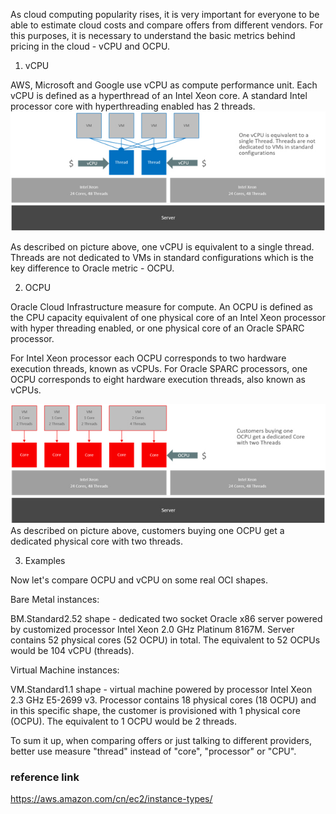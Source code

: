 As cloud computing popularity rises, it is very important for everyone to be able to estimate cloud costs and compare offers from different vendors. For this purposes, it is necessary to understand the basic metrics behind pricing in the cloud - vCPU and OCPU.

1. vCPU

AWS, Microsoft and Google use vCPU as compute performance unit. Each vCPU is defined as a hyperthread of an Intel Xeon core. A standard Intel processor core with hyperthreading enabled has 2 threads.
![vCPU](images/vCPU.jpg)

As described on picture above, one vCPU is equivalent to a single thread. Threads are not dedicated to VMs in standard configurations which is the key difference to Oracle metric - OCPU.

2. OCPU

Oracle Cloud Infrastructure measure for compute. An OCPU is defined as the CPU capacity equivalent of one physical core of an Intel Xeon processor with hyper threading enabled, or one physical core of an Oracle SPARC processor.

For Intel Xeon processor each OCPU corresponds to two hardware execution threads, known as vCPUs. For Oracle SPARC processors, one OCPU corresponds to eight hardware execution threads, also known as vCPUs.

![vCPU](images/OCPU.jpg)
As described on picture above, customers buying one OCPU get a dedicated physical core with two threads.

3. Examples

Now let's compare OCPU and vCPU on some real OCI shapes.

Bare Metal instances:

BM.Standard2.52 shape - dedicated two socket Oracle x86 server powered by customized processor Intel Xeon 2.0 GHz Platinum 8167M. Server contains 52 physical cores (52 OCPU) in total. The equivalent to 52 OCPUs would be 104 vCPU (threads).

Virtual Machine instances:

VM.Standard1.1 shape - virtual machine powered by processor Intel Xeon 2.3 GHz E5-2699 v3. Processor contains 18 physical cores (18 OCPU) and in this specific shape, the customer is provisioned with 1 physical core (OCPU). The equivalent to 1 OCPU would be 2 threads.

To sum it up, when comparing offers or just talking to different providers, better use measure "thread" instead of "core", "processor" or "CPU".



###  reference link
https://aws.amazon.com/cn/ec2/instance-types/
